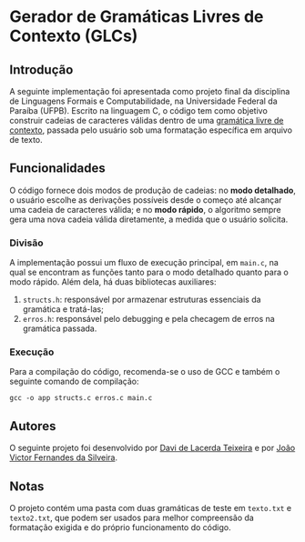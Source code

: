 # Gerador de Gramáticas Livres de Contexto (GLCs)

## Introdução
A seguinte implementação foi apresentada como projeto final da disciplina de Linguagens Formais e Computabilidade, na Universidade Federal da Paraíba (UFPB). Escrito na linguagem C, o código tem como objetivo construir cadeias de caracteres válidas dentro de uma [gramática livre de contexto](https://en.wikipedia.org/wiki/Context-free_grammar), passada pelo usuário sob uma formatação específica em arquivo de texto.

## Funcionalidades
O código fornece dois modos de produção de cadeias: no **modo detalhado**, o usuário escolhe as derivações possíveis desde o começo até alcançar uma cadeia de caracteres válida; e no **modo rápido**, o algoritmo sempre gera uma nova cadeia válida diretamente, a medida que o usuário solicita.

### Divisão
A implementação possui um fluxo de execução principal, em ```main.c```, na qual se encontram as funções tanto para o modo detalhado quanto para o modo rápido. Além dela, há duas bibliotecas auxiliares:
1. ```structs.h```: responsável por armazenar estruturas essenciais da gramática e tratá-las;
2. ```erros.h```: responsável pelo debugging e pela checagem de erros na gramática passada.

### Execução
Para a compilação do código, recomenda-se o uso de GCC e também o seguinte comando de compilação:

```gcc -o app structs.c erros.c main.c```

## Autores
O seguinte projeto foi desenvolvido por [Davi de Lacerda Teixeira](https://github.com/DavideLacerdaT) e por [João Victor Fernandes da Silveira](https://github.com/oiotave).

## Notas
O projeto contém uma pasta com duas gramáticas de teste em ```texto.txt``` e ```texto2.txt```, que podem ser usados para melhor compreensão da formatação exigida e do próprio funcionamento do código.
